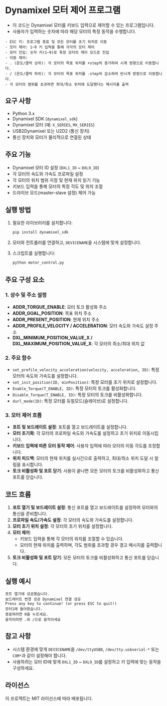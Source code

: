 # Dynamixel 모터 제어 프로그램

- 이 코드는 Dynamixel 모터를 키보드 입력으로 제어할 수 있는 프로그램입니다. 
- 사용자가 입력하는 숫자에 따라 해당 모터의 특정 동작을 수행합니다.

```
- ESC 키: 프로그램 종료 및 모든 모터를 초기 위치로 이동
- 모터 제어: 1~9 키 입력을 통해 각각의 모터 제어
- 모터 진입: 숫자 키(1~9)로 특정 모터의 제어 모드로 진입
- 이동 제어:
- . (온도/클럭 상위): 각 모터의 목표 위치를 +step씩 증가하여 시계 방향으로 이동합니다.
- / (온도/클럭 하위): 각 모터의 목표 위치를 -step씩 감소하여 반시계 방향으로 이동합니다.
- 각 모터의 범위를 초과하면 최대/최소 위치에 도달했다는 메시지를 출력
```

## 요구 사항

- Python 3.x
- Dynamixel SDK (`dynamixel_sdk`)
- Dynamixel 모터 (예: `X_SERIES`, `MX_SERIES`)
- USB2Dynamixel 또는 U2D2 (통신 장치)
- 통신 장치와 모터가 물리적으로 연결된 상태

## 주요 기능

- Dynamixel 모터 ID 설정 (`DXL1_ID` ~ `DXL9_ID`)
- 각 모터의 속도와 가속도 프로파일 설정
- 각 모터의 위치 범위 지정 및 현재 위치 읽기 기능
- 키보드 입력을 통해 모터의 특정 각도 및 위치 조절
- 드라이브 모드(master-slave 설정) 제어 가능

## 실행 방법

1. 필요한 라이브러리를 설치합니다:
    ```bash
    pip install dynamixel_sdk
    ```

2. 모터와 컨트롤러를 연결하고, `DEVICENAME`을 시스템에 맞게 설정합니다.

3. 스크립트를 실행합니다:
    ```bash
    python motor_control.py
    ```

## 주요 구성 요소

### 1. **상수 및 주소 설정**
   - **ADDR_TORQUE_ENABLE**: 모터 토크 활성화 주소
   - **ADDR_GOAL_POSITION**: 목표 위치 주소
   - **ADDR_PRESENT_POSITION**: 현재 위치 주소
   - **ADDR_PROFILE_VELOCITY / ACCELERATION**: 모터 속도와 가속도 설정 주소
   - **DXL_MINIMUM_POSITION_VALUE_X / DXL_MAXIMUM_POSITION_VALUE_X**: 각 모터의 최소/최대 위치 값

### 2. **주요 함수**
   - `set_profile_velocity_acceleration(velocity, acceleration, ID)`: 특정 모터의 속도와 가속도를 설정합니다.
   - `set_init_position(ID, minPosition)`: 특정 모터를 초기 위치로 설정합니다.
   - `Enable_Torque(T_ENABLE, ID)`: 특정 모터의 토크를 활성화합니다.
   - `Disable_Torque(T_ENABLE, ID)`: 특정 모터의 토크를 비활성화합니다.
   - `durl_mode(ID)`: 특정 모터를 듀얼모드(슬레이브)로 설정합니다.

### 3. **모터 제어 흐름**
   - **포트 및 보드레이트 설정**: 포트를 열고 보드레이트를 설정합니다.
   - **모터 초기화**: 각 모터의 프로파일 속도와 가속도를 설정하고 초기 위치로 이동시킵니다.
   - **키보드 입력에 따른 모터 동작 제어**: 사용자 입력에 따라 모터의 이동 각도를 조정합니다.
   - **위치 피드백**: 모터의 현재 위치를 실시간으로 출력하고, 최대/최소 위치 도달 시 알림을 표시합니다.
   - **토크 비활성화 및 포트 닫기**: 사용이 끝나면 모든 모터의 토크를 비활성화하고 통신 포트를 닫습니다.

## 코드 흐름

1. **포트 열기 및 보드레이트 설정**: 통신 포트를 열고 보드레이트를 설정하여 모터와의 통신을 준비합니다.
2. **프로파일 속도/가속도 설정**: 각 모터의 속도와 가속도를 설정합니다.
3. **모터 초기 위치 설정**: 각 모터의 초기 위치를 설정합니다.
4. **모터 제어**: 
    - 키보드 입력을 통해 각 모터의 위치를 조절할 수 있습니다.
    - 모터의 현재 위치를 출력하며, 각도 범위를 초과할 경우 경고 메시지를 출력합니다.
5. **토크 비활성화 및 포트 닫기**: 모든 모터의 토크를 비활성화하고 통신 포트를 닫습니다.

## 실행 예시
```
포트 열기에 성공했습니다.
보드레이트 변경 성공 Dynamixel 연결 성공
Press any key to continue! (or press ESC to quit!)
모터1에 들어왔습니다.
종료하려면 0을 누르세요.
움직이려면 .와 /으로 움직이세요
```


## 참고 사항

- 시스템 환경에 맞게 `DEVICENAME`을 `/dev/ttyUSB0`, `/dev/tty.usbserial-*` 또는 `COM*`과 같이 설정해야 합니다.
- 사용하려는 모터 ID에 맞게 `DXL1_ID` ~ `DXL9_ID`를 설정하고 키 입력에 맞는 동작을 구성하세요.

## 라이선스

이 프로젝트는 MIT 라이선스에 따라 배포됩니다.


